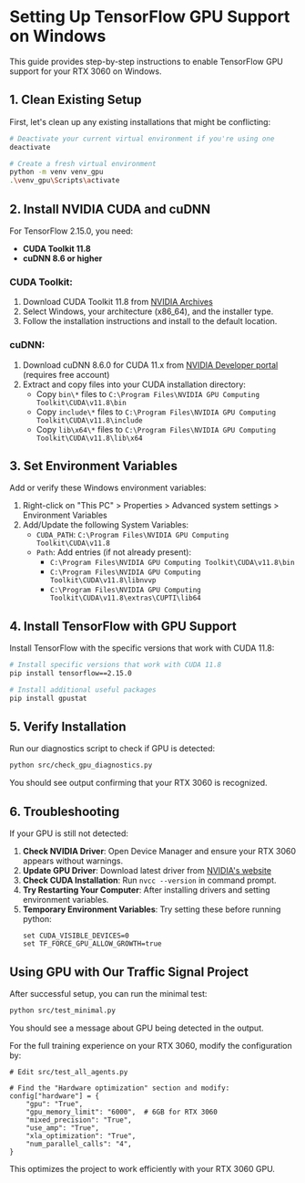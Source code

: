 # Setting Up TensorFlow GPU Support on Windows

This guide provides step-by-step instructions to enable TensorFlow GPU support for your RTX 3060 on Windows.

## 1. Clean Existing Setup

First, let's clean up any existing installations that might be conflicting:

```bash
# Deactivate your current virtual environment if you're using one
deactivate

# Create a fresh virtual environment
python -m venv venv_gpu
.\venv_gpu\Scripts\activate
```

## 2. Install NVIDIA CUDA and cuDNN

For TensorFlow 2.15.0, you need:
- **CUDA Toolkit 11.8**
- **cuDNN 8.6 or higher**

### CUDA Toolkit:
1. Download CUDA Toolkit 11.8 from [NVIDIA Archives](https://developer.nvidia.com/cuda-11-8-0-download-archive)
2. Select Windows, your architecture (x86_64), and the installer type.
3. Follow the installation instructions and install to the default location.

### cuDNN:
1. Download cuDNN 8.6.0 for CUDA 11.x from [NVIDIA Developer portal](https://developer.nvidia.com/cudnn) (requires free account)
2. Extract and copy files into your CUDA installation directory:
   - Copy `bin\*` files to `C:\Program Files\NVIDIA GPU Computing Toolkit\CUDA\v11.8\bin`
   - Copy `include\*` files to `C:\Program Files\NVIDIA GPU Computing Toolkit\CUDA\v11.8\include`
   - Copy `lib\x64\*` files to `C:\Program Files\NVIDIA GPU Computing Toolkit\CUDA\v11.8\lib\x64`

## 3. Set Environment Variables

Add or verify these Windows environment variables:

1. Right-click on "This PC" > Properties > Advanced system settings > Environment Variables
2. Add/Update the following System Variables:
   - `CUDA_PATH`: `C:\Program Files\NVIDIA GPU Computing Toolkit\CUDA\v11.8`
   - `Path`: Add entries (if not already present):
     - `C:\Program Files\NVIDIA GPU Computing Toolkit\CUDA\v11.8\bin`
     - `C:\Program Files\NVIDIA GPU Computing Toolkit\CUDA\v11.8\libnvvp`
     - `C:\Program Files\NVIDIA GPU Computing Toolkit\CUDA\v11.8\extras\CUPTI\lib64`

## 4. Install TensorFlow with GPU Support

Install TensorFlow with the specific versions that work with CUDA 11.8:

```bash
# Install specific versions that work with CUDA 11.8
pip install tensorflow==2.15.0

# Install additional useful packages
pip install gpustat
```

## 5. Verify Installation

Run our diagnostics script to check if GPU is detected:

```bash
python src/check_gpu_diagnostics.py
```

You should see output confirming that your RTX 3060 is recognized.

## 6. Troubleshooting

If your GPU is still not detected:

1. **Check NVIDIA Driver**: Open Device Manager and ensure your RTX 3060 appears without warnings.
2. **Update GPU Driver**: Download latest driver from [NVIDIA's website](https://www.nvidia.com/Download/index.aspx)
3. **Check CUDA Installation**: Run `nvcc --version` in command prompt.
4. **Try Restarting Your Computer**: After installing drivers and setting environment variables.
5. **Temporary Environment Variables**: Try setting these before running python:
   ```
   set CUDA_VISIBLE_DEVICES=0
   set TF_FORCE_GPU_ALLOW_GROWTH=true
   ```

## Using GPU with Our Traffic Signal Project

After successful setup, you can run the minimal test:

```bash
python src/test_minimal.py
```

You should see a message about GPU being detected in the output.

For the full training experience on your RTX 3060, modify the configuration by:

```
# Edit src/test_all_agents.py

# Find the "Hardware optimization" section and modify:
config["hardware"] = {
    "gpu": "True",
    "gpu_memory_limit": "6000",  # 6GB for RTX 3060
    "mixed_precision": "True",
    "use_amp": "True", 
    "xla_optimization": "True",
    "num_parallel_calls": "4",
}
```

This optimizes the project to work efficiently with your RTX 3060 GPU. 